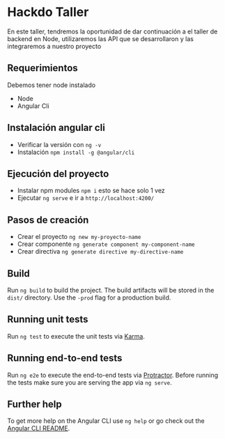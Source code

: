 # Hackdo  Taller

En este taller, tendremos la oportunidad de dar continuación a el taller de backend en Node, 
utilizaremos las API que se desarrollaron y las integraremos a nuestro proyecto

## Requerimientos

Debemos tener node instalado
- Node
- Angular Cli

## Instalación angular cli
- Verificar la versión con `ng -v`
- Instalación `npm install -g @angular/cli`

## Ejecución del proyecto
- Instalar npm modules `npm i` esto se hace solo 1 vez
- Ejecutar `ng serve` e ir a `http://localhost:4200/`

## Pasos de creación
- Crear el proyecto `ng new my-proyecto-name`
- Crear componente `ng generate component my-component-name`
- Crear directiva `ng generate directive my-directive-name`

## Build

Run `ng build` to build the project. The build artifacts will be stored in the `dist/` directory. Use the `-prod` flag for a production build.

## Running unit tests

Run `ng test` to execute the unit tests via [Karma](https://karma-runner.github.io).

## Running end-to-end tests

Run `ng e2e` to execute the end-to-end tests via [Protractor](http://www.protractortest.org/).
Before running the tests make sure you are serving the app via `ng serve`.

## Further help

To get more help on the Angular CLI use `ng help` or go check out the [Angular CLI README](https://github.com/angular/angular-cli/blob/master/README.md).

